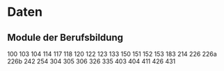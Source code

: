 # Daten

## Module der Berufsbildung

100
103
104
114
117
118
120
122
123
133
150
151
152
153
183
214
226
226a
226b
242
254
304
305
306
326
335
403
404
411
426
431
